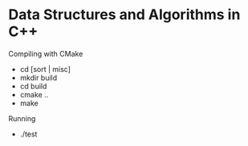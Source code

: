 <!--- #eda_cpp --->
# Data Structures and Algorithms in C++

Compiling with CMake 
- cd [sort | misc]
- mkdir build
- cd build
- cmake ..
- make

Running
- ./test

